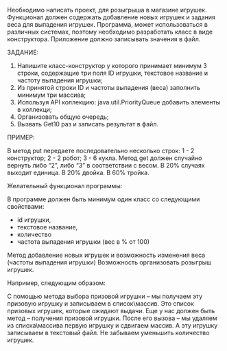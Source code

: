 Необходимо написать проект, для розыгрыша в магазине игрушек. 
Функционал должен содержать добавление новых игрушек и задания веса для выпадения игрушек. 
Программа, может использоваться в различных системах, поэтому необходимо разработать класс в виде конструктора. Приложение должно записывать значения в файл.


ЗАДАНИЕ:

1) Напишите класс-конструктор у которого принимает минимум 3 строки, содержащие три поля ID игрушки, текстовое название и частоту выпадения игрушки; 
2) Из принятой строки ID и частоты выпадения (веса) заполнить минимум три массива; 
3) Используя API коллекцию: java.util.PriorityQueue добавить элементы в коллекци; 
4) Организовать общую очередь; 
5) Вызвать Get10 раз и записать результат в файл.


ПРИМЕР:

В метод put передаете последовательно несколько строк:
1 - 2 конструктор; 
2 - 2 робот; 
3 - 6 кукла.
Метод get должен случайно вернуть либо “2”, либо “3” в соответствии с весом.
В 20% случаях выходит единица. 
В 20% двойка.
В 60% тройка.


Желательный функционал программы:

В программе должен быть минимум один класс со следующими свойствами:
- id игрушки,
- текстовое название,
- количество
- частота выпадения игрушки (вес в % от 100)

Метод добавление новых игрушек и возможность изменения веса (частоты выпадения игрушки)
Возможность организовать розыгрыш игрушек.


Например, следующим образом:

С помощью метода выбора призовой игрушки – мы получаем эту призовую игрушку и записываем в список\массив.
Это список призовых игрушек, которые ожидают выдачи.
Еще у нас должен быть метод – получения призовой игрушки.
После его вызова – мы удаляем из списка\массива первую игрушку и сдвигаем массив. 
А эту игрушку записываем в текстовый файл.
Не забываем уменьшить количество игрушек.

